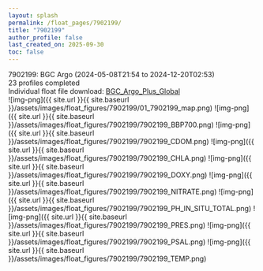 ```yaml
---
layout: splash
permalink: /float_pages/7902199/
title: "7902199"
author_profile: false
last_created_on: 2025-09-30
toc: false
---
```

 
7902199: BGC Argo (2024-05-08T21:54 to 2024-12-20T02:53)\
23 profiles completed\
Individual float file download: [BGC_Argo_Plus_Global](https://ftp.soest.hawaii.edu/bgc_argo_plus/Individual_Floats/outliers_removed/7902199_Sprof_processed.nc)\
![img-png]({{ site.url }}{{ site.baseurl }}/assets/images/float_figures/7902199/01_7902199_map.png)
![img-png]({{ site.url }}{{ site.baseurl }}/assets/images/float_figures/7902199/7902199_BBP700.png)
![img-png]({{ site.url }}{{ site.baseurl }}/assets/images/float_figures/7902199/7902199_CDOM.png)
![img-png]({{ site.url }}{{ site.baseurl }}/assets/images/float_figures/7902199/7902199_CHLA.png)
![img-png]({{ site.url }}{{ site.baseurl }}/assets/images/float_figures/7902199/7902199_DOXY.png)
![img-png]({{ site.url }}{{ site.baseurl }}/assets/images/float_figures/7902199/7902199_NITRATE.png)
![img-png]({{ site.url }}{{ site.baseurl }}/assets/images/float_figures/7902199/7902199_PH_IN_SITU_TOTAL.png)
![img-png]({{ site.url }}{{ site.baseurl }}/assets/images/float_figures/7902199/7902199_PRES.png)
![img-png]({{ site.url }}{{ site.baseurl }}/assets/images/float_figures/7902199/7902199_PSAL.png)
![img-png]({{ site.url }}{{ site.baseurl }}/assets/images/float_figures/7902199/7902199_TEMP.png)
